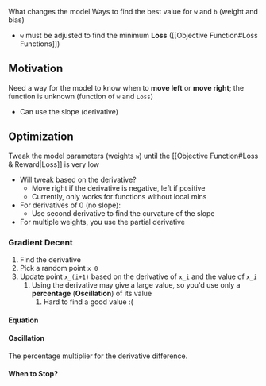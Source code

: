 What changes the model
Ways to find the best value for `w` and `b` (weight and bias)
- `w` must be adjusted to find the minimum **Loss** ([[Objective Function#Loss Functions]])
## Motivation
Need a way for the model to know when to **move left** or **move right**; the function is unknown (function of `w` and `Loss`)
- Can use the slope (derivative)
## Optimization
Tweak the model parameters (weights `w`) until the [[Objective Function#Loss & Reward|Loss]] is very low
- Will tweak based on the derivative?
	- Move right if the derivative is negative, left if positive
	- Currently, only works for functions without local mins
- For derivatives of 0 (no slope):
	- Use second derivative to find the curvature of the slope
- For multiple weights, you use the partial derivative
### Gradient Decent
1. Find the derivative
2. Pick a random point `x_0`
4. Update point `x_(i+1)` based on the derivative of `x_i` and the value of `x_i`
	1. Using the derivative may give a large value, so you'd use only a **percentage** (**Oscillation**) of its value
		1. Hard to find a good value :(
#### Equation

#### Oscillation
The percentage multiplier for the derivative difference.
#### When to Stop?
